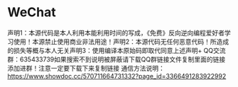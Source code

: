 # WeChat
声明1：本源代码是本人利用本能利用时间的写成，《免费》反向逆向编程爱好者学习使用！本源禁止使用商业非法用途！声明2：本源代码无任何恶意代码！所造成的损失等概与本人无关声明3：使用编译本原始码即取代同意上述声明+
QQ交流群：635433739如果搜索不到说明被屏蔽请下载QQ群链接文件复制里面的链接添加进群！注意一定要下载下来复制链接 
通信方法说明：https://www.showdoc.cc/570711664731332?page_id=3366491283922992
